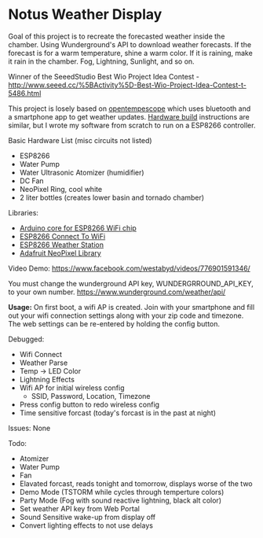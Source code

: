 # Notus Weather Display
Goal of this project is to recreate the forecasted weather inside the chamber.  Using Wunderground's API to download weather forecasts.  If the forecast is for a warm temperature, shine a warm color.  If it is raining, make it rain in the chamber.  Fog, Lightning, Sunlight, and so on.

Winner of the SeeedStudio Best Wio Project Idea Contest - 
http://www.seeed.cc/%5BActivity%5D-Best-Wio-Project-Idea-Contest-t-5486.html

This project is losely based on [opentempescope](https://github.com/kenkawakenkenke/tempescope) which uses bluetooth and a smartphone app to get weather updates.  [Hardware build](https://github.com/kenkawakenkenke/tempescope/wiki/1.-Building-OpenTempescope) instructions are similar, but I wrote my software from scratch to run on a ESP8266 controller. 

Basic Hardware List (misc circuits not listed)
- ESP8266
- Water Pump
- Water Ultrasonic Atomizer (humidifier)
- DC Fan
- NeoPixel Ring, cool white
- 2 liter bottles (creates lower basin and tornado chamber)

Libraries:
- [Arduino core for ESP8266 WiFi chip](https://github.com/esp8266/Arduino)
- [ESP8266 Connect To WiFi](https://github.com/kentaylor/WiFiManager)
- [ESP8266 Weather Station](https://github.com/squix78/esp8266-weather-station)
- [Adafruit NeoPixel Library](https://github.com/adafruit/Adafruit_NeoPixel)

Video Demo: https://www.facebook.com/westabyd/videos/776901591346/

You must change the wunderground API key, WUNDERGRROUND_API_KEY, to your own number.
https://www.wunderground.com/weather/api/

**Usage:**
On first boot, a wifi AP is created.  Join with your smartphone and fill out your wifi connection settings along with your zip code and timezone.
The web settings can be re-entered by holding the config button.

Debugged:
- Wifi Connect
- Weather Parse
- Temp -> LED Color
- Lightning Effects
- Wifi AP for initial wireless config
  - SSID, Password, Location, Timezone
- Press config button to redo wireless config
- Time sensitive forcast (today's forcast is in the past at night)

Issues:
None

Todo:
- Atomizer
- Water Pump
- Fan
- Elavated forcast, reads tonight and tomorrow, displays worse of the two
- Demo Mode (TSTORM while cycles through temperture colors)
- Party Mode (Fog with sound reactive lightning, black alt color)
- Set weather API key from Web Portal
- Sound Sensitive wake-up from display off
- Convert lighting effects to not use delays

